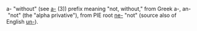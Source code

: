 a- "without" (see [a-](https://www.etymonline.com/word/a-?ref=etymonline_crossreference#etymonline_v_24553 "Etymology, meaning and definition of a-") (3))
prefix meaning "not, without," from Greek a-, an- "not" (the "alpha privative"), from PIE root [ne-](https://www.etymonline.com/word/*ne-?ref=etymonline_crossreference "Etymology, meaning and definition of *ne-") "not" (source also of English [un-](https://www.etymonline.com/word/un-?ref=etymonline_crossreference "Etymology, meaning and definition of un-")).